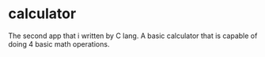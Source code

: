 # calculator
The second app that i written by C lang. A basic calculator that is capable of doing 4 basic math operations.

